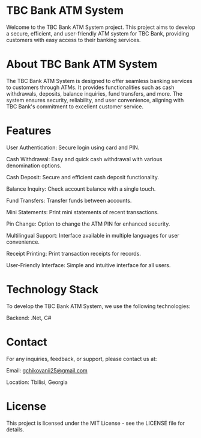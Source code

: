 # TBC Bank ATM System
Welcome to the TBC Bank ATM System project. This project aims to develop a secure, efficient, and user-friendly ATM system for TBC Bank, providing customers with easy access to their banking services.

# About TBC Bank ATM System
The TBC Bank ATM System is designed to offer seamless banking services to customers through ATMs. It provides functionalities such as cash withdrawals, deposits, balance inquiries, fund transfers, and more. The system ensures security, reliability, and user convenience, aligning with TBC Bank's commitment to excellent customer service.

# Features
User Authentication: Secure login using card and PIN.

Cash Withdrawal: Easy and quick cash withdrawal with various denomination options.

Cash Deposit: Secure and efficient cash deposit functionality.

Balance Inquiry: Check account balance with a single touch.

Fund Transfers: Transfer funds between accounts.

Mini Statements: Print mini statements of recent transactions.

Pin Change: Option to change the ATM PIN for enhanced security.

Multilingual Support: Interface available in multiple languages for user convenience.

Receipt Printing: Print transaction receipts for records.

User-Friendly Interface: Simple and intuitive interface for all users.

# Technology Stack
To develop the TBC Bank ATM System, we use the following technologies:

Backend: .Net, C#

# Contact
For any inquiries, feedback, or support, please contact us at:

Email: gchikovanii25@gmail.com

Location: Tbilisi, Georgia

# License
This project is licensed under the MIT License - see the LICENSE file for details.

